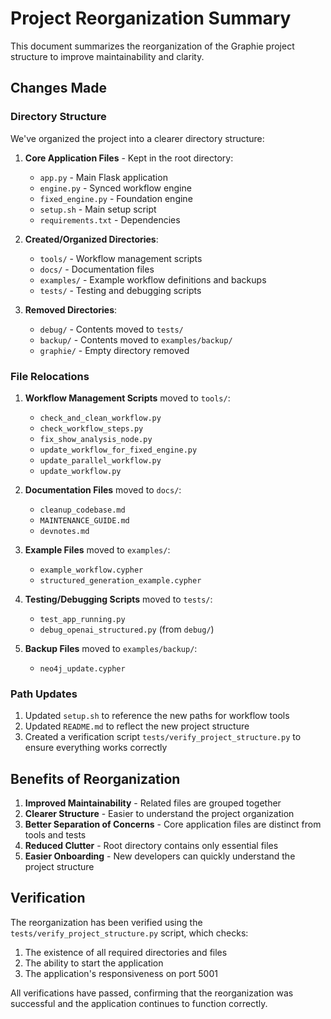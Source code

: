 # Project Reorganization Summary

This document summarizes the reorganization of the Graphie project structure to improve maintainability and clarity.

## Changes Made

### Directory Structure

We've organized the project into a clearer directory structure:

1. **Core Application Files** - Kept in the root directory:
   - `app.py` - Main Flask application
   - `engine.py` - Synced workflow engine
   - `fixed_engine.py` - Foundation engine
   - `setup.sh` - Main setup script
   - `requirements.txt` - Dependencies

2. **Created/Organized Directories**:
   - `tools/` - Workflow management scripts
   - `docs/` - Documentation files
   - `examples/` - Example workflow definitions and backups
   - `tests/` - Testing and debugging scripts

3. **Removed Directories**:
   - `debug/` - Contents moved to `tests/`
   - `backup/` - Contents moved to `examples/backup/`
   - `graphie/` - Empty directory removed

### File Relocations

1. **Workflow Management Scripts** moved to `tools/`:
   - `check_and_clean_workflow.py`
   - `check_workflow_steps.py`
   - `fix_show_analysis_node.py`
   - `update_workflow_for_fixed_engine.py`
   - `update_parallel_workflow.py`
   - `update_workflow.py`

2. **Documentation Files** moved to `docs/`:
   - `cleanup_codebase.md`
   - `MAINTENANCE_GUIDE.md`
   - `devnotes.md`

3. **Example Files** moved to `examples/`:
   - `example_workflow.cypher`
   - `structured_generation_example.cypher`

4. **Testing/Debugging Scripts** moved to `tests/`:
   - `test_app_running.py`
   - `debug_openai_structured.py` (from `debug/`)

5. **Backup Files** moved to `examples/backup/`:
   - `neo4j_update.cypher`

### Path Updates

1. Updated `setup.sh` to reference the new paths for workflow tools
2. Updated `README.md` to reflect the new project structure
3. Created a verification script `tests/verify_project_structure.py` to ensure everything works correctly

## Benefits of Reorganization

1. **Improved Maintainability** - Related files are grouped together
2. **Clearer Structure** - Easier to understand the project organization
3. **Better Separation of Concerns** - Core application files are distinct from tools and tests
4. **Reduced Clutter** - Root directory contains only essential files
5. **Easier Onboarding** - New developers can quickly understand the project structure

## Verification

The reorganization has been verified using the `tests/verify_project_structure.py` script, which checks:
1. The existence of all required directories and files
2. The ability to start the application
3. The application's responsiveness on port 5001

All verifications have passed, confirming that the reorganization was successful and the application continues to function correctly. 